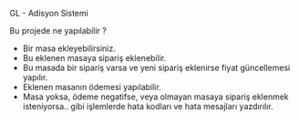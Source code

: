 GL - Adisyon Sistemi


Bu projede ne yapılabilir ?

- Bir masa ekleyebilirsiniz.
- Bu eklenen masaya sipariş eklenebilir.
- Bu masada bir sipariş varsa ve yeni sipariş eklenirse fiyat güncellemesi yapılır.
- Eklenen masanın ödemesi yapılabilir.
- Masa yoksa, ödeme negatifse, veya olmayan masaya sipariş eklenmek isteniyorsa.. gibi işlemlerde hata kodları ve hata mesajları yazdırılır.

